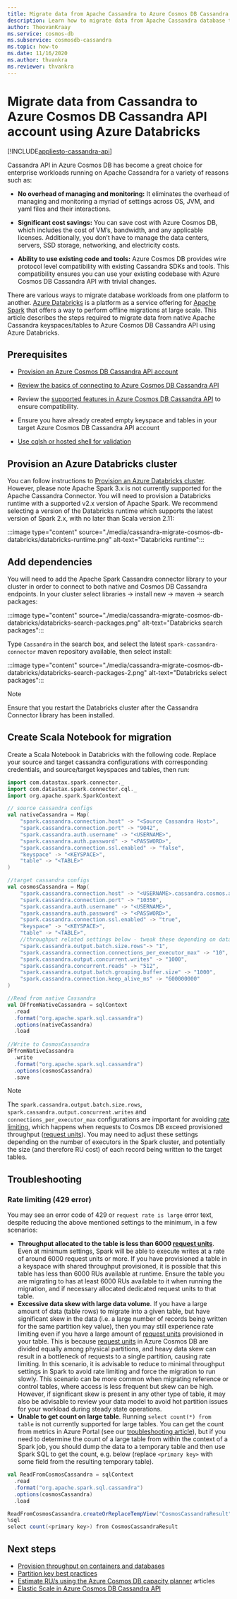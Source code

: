 ```yaml
---
title: Migrate data from Apache Cassandra to Azure Cosmos DB Cassandra API using Databricks (Spark)
description: Learn how to migrate data from Apache Cassandra database to Azure Cosmos DB Cassandra API using Azure Databricks and Spark. 
author: TheovanKraay
ms.service: cosmos-db
ms.subservice: cosmosdb-cassandra
ms.topic: how-to
ms.date: 11/16/2020
ms.author: thvankra
ms.reviewer: thvankra
---
```


# Migrate data from Cassandra to Azure Cosmos DB Cassandra API account using Azure Databricks
[!INCLUDE[appliesto-cassandra-api](includes/appliesto-cassandra-api.md)]

Cassandra API in Azure Cosmos DB has become a great choice for enterprise workloads running on Apache Cassandra for a variety of reasons such as: 

* **No overhead of managing and monitoring:** It eliminates the overhead of managing and monitoring a myriad of settings across OS, JVM, and yaml files and their interactions.

* **Significant cost savings:** You can save cost with Azure Cosmos DB, which includes the cost of VM’s, bandwidth, and any applicable licenses. Additionally, you don’t have to manage the data centers, servers, SSD storage, networking, and electricity costs. 

* **Ability to use existing code and tools:** Azure Cosmos DB provides wire protocol level compatibility with existing Cassandra SDKs and tools. This compatibility ensures you can use your existing codebase with Azure Cosmos DB Cassandra API with trivial changes.

There are various ways to migrate database workloads from one platform to another. [Azure Databricks](https://azure.microsoft.com/services/databricks/) is a platform as a service offering for [Apache Spark](https://spark.apache.org/) that offers a way to perform offline migrations at large scale. This article describes the steps required to migrate data from native Apache Cassandra keyspaces/tables to Azure Cosmos DB Cassandra API using Azure Databricks.

## Prerequisites

* [Provision an Azure Cosmos DB Cassandra API account](create-cassandra-dotnet.md#create-a-database-account)

* [Review the basics of connecting to Azure Cosmos DB Cassandra API](cassandra-spark-generic.md)

* Review the [supported features in Azure Cosmos DB Cassandra API](cassandra-support.md) to ensure compatibility.

* Ensure you have already created empty keyspace and tables in your target Azure Cosmos DB Cassandra API account

* [Use cqlsh or hosted shell for validation](cassandra-support.md#hosted-cql-shell-preview)

## Provision an Azure Databricks cluster

You can follow instructions to [Provision an Azure Databricks cluster](/azure/databricks/scenarios/quickstart-create-databricks-workspace-portal). However, please note Apache Spark 3.x is not currently supported for the Apache Cassandra Connector. You will need to provision a Databricks runtime with a supported v2.x version of Apache Spark. We recommend selecting a version of the Databricks runtime which supports the latest version of Spark 2.x, with no later than Scala version 2.11:

:::image type="content" source="./media/cassandra-migrate-cosmos-db-databricks/databricks-runtime.png" alt-text="Databricks runtime":::


## Add dependencies

You will need to add the Apache Spark Cassandra connector library to your cluster in order to connect to both native and Cosmos DB Cassandra endpoints. In your cluster select libraries -> install new -> maven -> search packages:

:::image type="content" source="./media/cassandra-migrate-cosmos-db-databricks/databricks-search-packages.png" alt-text="Databricks search packages":::

Type `Cassandra` in the search box, and select the latest `spark-cassandra-connector` maven repository available, then select install:

:::image type="content" source="./media/cassandra-migrate-cosmos-db-databricks/databricks-search-packages-2.png" alt-text="Databricks select packages":::

> [!NOTE]
> Ensure that you restart the Databricks cluster after the Cassandra Connector library has been installed.

## Create Scala Notebook for migration

Create a Scala Notebook in Databricks with the following code. Replace your source and target cassandra configurations with corresponding credentials, and source/target keyspaces and tables, then run:

```scala
import com.datastax.spark.connector._
import com.datastax.spark.connector.cql._
import org.apache.spark.SparkContext

// source cassandra configs
val nativeCassandra = Map( 
    "spark.cassandra.connection.host" -> "<Source Cassandra Host>",
    "spark.cassandra.connection.port" -> "9042",
    "spark.cassandra.auth.username" -> "<USERNAME>",
    "spark.cassandra.auth.password" -> "<PASSWORD>",
    "spark.cassandra.connection.ssl.enabled" -> "false",
    "keyspace" -> "<KEYSPACE>",
    "table" -> "<TABLE>"
)

//target cassandra configs
val cosmosCassandra = Map( 
    "spark.cassandra.connection.host" -> "<USERNAME>.cassandra.cosmos.azure.com",
    "spark.cassandra.connection.port" -> "10350",
    "spark.cassandra.auth.username" -> "<USERNAME>",
    "spark.cassandra.auth.password" -> "<PASSWORD>",
    "spark.cassandra.connection.ssl.enabled" -> "true",
    "keyspace" -> "<KEYSPACE>",
    "table" -> "<TABLE>",
    //throughput related settings below - tweak these depending on data volumes. 
    "spark.cassandra.output.batch.size.rows"-> "1",
    "spark.cassandra.connection.connections_per_executor_max" -> "10",
    "spark.cassandra.output.concurrent.writes" -> "1000",
    "spark.cassandra.concurrent.reads" -> "512",
    "spark.cassandra.output.batch.grouping.buffer.size" -> "1000",
    "spark.cassandra.connection.keep_alive_ms" -> "600000000"
)

//Read from native Cassandra
val DFfromNativeCassandra = sqlContext
  .read
  .format("org.apache.spark.sql.cassandra")
  .options(nativeCassandra)
  .load
  
//Write to CosmosCassandra
DFfromNativeCassandra
  .write
  .format("org.apache.spark.sql.cassandra")
  .options(cosmosCassandra)
  .save
```

> [!NOTE]
> The `spark.cassandra.output.batch.size.rows`, `spark.cassandra.output.concurrent.writes` and `connections_per_executor_max` configurations are important for avoiding [rate limiting](/samples/azure-samples/azure-cosmos-cassandra-java-retry-sample/azure-cosmos-db-cassandra-java-retry-sample/), which happens when requests to Cosmos DB exceed provisioned throughput ([request units](./request-units.md)). You may need to adjust these settings depending on the number of executors in the Spark cluster, and potentially the size (and therefore RU cost) of each record being written to the target tables.

## Troubleshooting

### Rate limiting (429 error)
You may see an error code of 429 or `request rate is large` error text, despite reducing the above mentioned settings to the minimum, in a few scenarios:

- **Throughput allocated to the table is less than 6000 [request units](./request-units.md)**. Even at minimum settings, Spark will be able to execute writes at a rate of around 6000 request units or more. If you have provisioned a table in a keyspace with shared throughput provisioned, it is possible that this table has less than 6000 RUs available at runtime. Ensure the table you are migrating to has at least 6000 RUs available to it when running the migration, and if necessary allocated dedicated request units to that table. 
- **Excessive data skew with large data volume**. If you have a large amount of data (table rows) to migrate into a given table, but have significant skew in the data (i.e. a large number of records being written for the same partition key value), then you may still experience rate limiting even if you have a large amount of [request units](./request-units.md) provisioned in your table. This is because [request units](./request-units.md) in Azure Cosmos DB are divided equally among physical partitions, and heavy data skew can result in a bottleneck of requests to a single partition, causing rate limiting. In this scenario, it is advisable to reduce to minimal throughput settings in Spark to avoid rate limiting and force the migration to run slowly. This scenario can be more common when migrating reference or control tables, where access is less frequent but skew can be high. However, if significant skew is present in any other type of table, it may also be advisable to review your data model to avoid hot partition issues for your workload during steady state operations. 
- **Unable to get count on large table**. Running `select count(*) from table` is not currently supported for large tables. You can get the count from metrics in Azure Portal (see our [troubleshooting article](cassandra-troubleshoot.md)), but if you need to determine the count of a large table from within the context of a Spark job, you should dump the data to a temporary table and then use Spark SQL to get the count, e.g. below (replace `<primary key>` with some field from the resulting temporary table).

```scala
val ReadFromCosmosCassandra = sqlContext
  .read
  .format("org.apache.spark.sql.cassandra")
  .options(cosmosCassandra)
  .load

ReadFromCosmosCassandra.createOrReplaceTempView("CosmosCassandraResult")
%sql
select count(<primary key>) from CosmosCassandraResult
```

## Next steps

* [Provision throughput on containers and databases](set-throughput.md) 
* [Partition key best practices](partitioning-overview.md#choose-partitionkey)
* [Estimate RU/s using the Azure Cosmos DB capacity planner](estimate-ru-with-capacity-planner.md) articles
* [Elastic Scale in Azure Cosmos DB Cassandra API](manage-scale-cassandra.md)